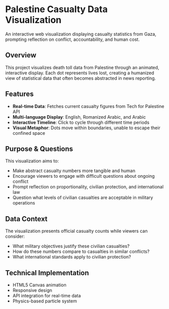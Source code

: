 # Palestine Casualty Data Visualization

An interactive web visualization displaying casualty statistics from Gaza, prompting reflection on conflict, accountability, and human cost.

## Overview

This project visualizes death toll data from Palestine through an animated, interactive display. Each dot represents lives lost, creating a humanized view of statistical data that often becomes abstracted in news reporting.

## Features

- **Real-time Data**: Fetches current casualty figures from Tech for Palestine API
- **Multi-language Display**: English, Romanized Arabic, and Arabic
- **Interactive Timeline**: Click to cycle through different time periods
- **Visual Metaphor**: Dots move within boundaries, unable to escape their confined space

## Purpose & Questions

This visualization aims to:
- Make abstract casualty numbers more tangible and human
- Encourage viewers to engage with difficult questions about ongoing conflict
- Prompt reflection on proportionality, civilian protection, and international law
- Question what levels of civilian casualties are acceptable in military operations

## Data Context

The visualization presents official casualty counts while viewers can consider:
- What military objectives justify these civilian casualties?
- How do these numbers compare to casualties in similar conflicts?
- What international standards apply to civilian protection?

## Technical Implementation

- HTML5 Canvas animation
- Responsive design
- API integration for real-time data
- Physics-based particle system
